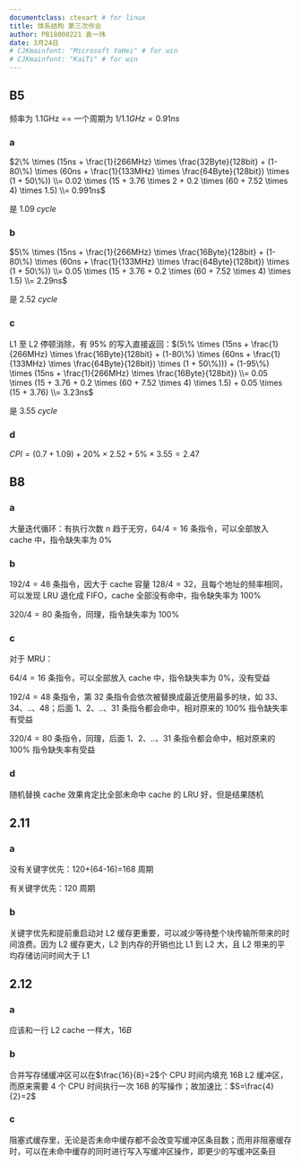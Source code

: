 ```yaml
---
documentclass: ctexart # for linux
title: 体系结构 第三次作业
author: PB18000221 袁一玮
date: 3月24日
# CJKmainfont: "Microsoft YaHei" # for win
# CJKmainfont: "KaiTi" # for win
---
```


## B5

频率为 1.1GHz == 一个周期为 $1/1.1GHz = 0.91ns$

### a

$2\% \times (15ns + \frac{1}{266MHz} \times \frac{32Byte}{128bit} + (1-80\%) \times (60ns + \frac{1}{133MHz} \times \frac{64Byte}{128bit}) \times (1 + 50\%)) \\= 0.02 \times (15 + 3.76 \times 2 + 0.2 \times (60 + 7.52 \times 4) \times 1.5) \\= 0.991ns$

是 $1.09 ~cycle$

### b

$5\% \times (15ns + \frac{1}{266MHz} \times \frac{16Byte}{128bit} + (1-80\%) \times (60ns + \frac{1}{133MHz} \times \frac{64Byte}{128bit}) \times (1 + 50\%)) \\= 0.05 \times (15 + 3.76 + 0.2 \times (60 + 7.52 \times 4) \times 1.5) \\= 2.29ns$

是 $2.52 ~cycle$

### c

L1 至 L2 停顿消除，有 $95\%$ 的写入直接返回：$(5\% \times (15ns + \frac{1}{266MHz} \times \frac{16Byte}{128bit} + (1-80\%) \times (60ns + \frac{1}{133MHz} \times \frac{64Byte}{128bit}) \times (1 + 50\%))) + (1-95\%) \times (15ns + \frac{1}{266MHz} \times \frac{16Byte}{128bit}) \\= 0.05 \times (15 + 3.76 + 0.2 \times (60 + 7.52 \times 4) \times 1.5) + 0.05 \times (15 + 3.76) \\= 3.23ns$

是 $3.55 ~cycle$

### d

$CPI = (0.7+1.09) + 20\% \times2.52 + 5\% \times 3.55 = 2.47$

## B8

### a

大量迭代循环：有执行次数 n 趋于无穷，$64/4=16$ 条指令，可以全部放入 cache 中，指令缺失率为 $0\%$

### b

$192/4=48$ 条指令，因大于 cache 容量 $128/4=32$，且每个地址的频率相同，可以发现 LRU 退化成 FIFO，cache 全部没有命中，指令缺失率为 $100\%$

$320/4=80$ 条指令，同理，指令缺失率为 $100\%$

### c

对于 MRU：

$64/4=16$ 条指令，可以全部放入 cache 中，指令缺失率为 $0\%$，没有受益

$192/4=48$ 条指令，第 32 条指令会依次被替换成最近使用最多的块，如 33、34、..、48；后面 1、2、..、31 条指令都会命中，相对原来的 $100\%$ 指令缺失率有受益

$320/4=80$ 条指令，同理，后面 1、2、..、31 条指令都会命中，相对原来的 $100\%$ 指令缺失率有受益

### d

随机替换 cache 效果肯定比全部未命中 cache 的 LRU 好，但是结果随机

## 2.11

### a

没有关键字优先：120+(64-16)=168 周期

有关键字优先：120 周期

### b

关键字优先和提前重启动对 L2 缓存更重要，可以减少等待整个块传输所带来的时间浪费。因为 L2 缓存更大，L2 到内存的开销也比 L1 到 L2 大，且 L2 带来的平均存储访问时间大于 L1

## 2.12

### a

应该和一行 L2 cache 一样大，$16B$

### b

合并写存储缓冲区可以在$\frac{16}{8}=2$个 CPU 时间内填充 16B L2 缓冲区，而原来需要 4 个 CPU 时间执行一次 16B 的写操作；故加速比：$S=\frac{4}{2}=2$

### c

阻塞式缓存里，无论是否未命中缓存都不会改变写缓冲区条目数；而用非阻塞缓存时，可以在未命中缓存的同时进行写入写缓冲区操作，即更少的写缓冲区条目
